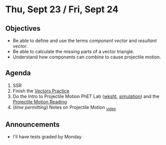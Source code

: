 Thu, Sept 23 / Fri, Sept 24
=====================

Objectives
------------
- Be able to define and use the terms *component vector* and *resultant vector*.
- Be able to calculate the missing parts of a vector triangle.
- Understand how components can combine to cause projectile motion.


Agenda  
---------  

1. SSR
2. Finish the [Vectors Practice](https://avon.schoology.com/course/5138386942/materials/gp/5333970890)
3. Do the Intro to Projectile Motion PhET Lab ([wksht][phet], [simulation][sim]) and the [Projectile Motion Reading][reading]
4. (*time permitting*) Notes on Projectile Motion <sub>[video][vid]</sub>

Announcements
-------------  
- I'll have tests graded by Monday


[phet]: https://avon.schoology.com/course/5138386942/materials/gp/5339335203
[sim]: https://phet.colorado.edu/sims/html/projectile-motion/latest/projectile-motion_en.html
[reading]: https://avon.schoology.com/course/5138386942/materials/gp/5333951631
[vid]: https://avon.schoology.com/course/5138386942/materials/gp/5333952840
<!--stackedit_data:
eyJoaXN0b3J5IjpbMTQ1NzA5MzQyMiwtMjAxMjkwMDM1NSwtMT
Q2Njk3NjYsLTk4NjY5Mzc5NywtMjAwNDcwNTA5OCwtMTc3Njc4
NzkzNywtMzQ0MzI2OTU5LDIwNDM3MzIzODEsMzk3NjgyMzM0LC
01NTQ0NDMwNDksNjA0NzI3MTc4LDE2OTE1MjIyMDksLTE1NjM0
NDg2MjcsLTE4NjYzMjQzNDcsNjY5NzI3Mzc0LDE4ODAzMzQ3ND
ksLTc0NzM3OTkwMSwtMjg4NzAzNjM1LDMyMDM3Mjg2OSwtMTcw
MDMwODk3Ml19
-->